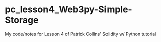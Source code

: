 # pc_lesson4_Web3py-Simple-Storage
My code/notes for Lesson 4 of Patrick Collins' Solidity w/ Python tutorial
